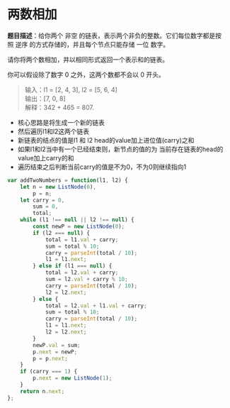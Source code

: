 # 两数相加

__题目描述__：给你两个 非空 的链表，表示两个非负的整数。它们每位数字都是按照 逆序 的方式存储的，并且每个节点只能存储 一位 数字。

请你将两个数相加，并以相同形式返回一个表示和的链表。

你可以假设除了数字 0 之外，这两个数都不会以 0 开头。

> 输入：l1 = [2, 4, 3], l2 = [5, 6, 4] <br/>
> 输出：[7, 0, 8] <br/>
> 解释：342 + 465 = 807. <br/>

* 核心思路是将生成一个新的链表
* 然后遍历l1和l2这两个链表
* 新链表的结点的值是l1 和 l2 head的value加上进位值(carry)之和
* 如果l1和l2当中有一个已经结束则，新节点的值的为 当前存在链表的head的value加上carry的和
* 遍历结束之后判断当前carry的值是不为0，不为0则继续指向1

```js
var addTwoNumbers = function(l1, l2) {
    let n = new ListNode(0),
        p = n;
    let carry = 0,
        sum = 0,
        total;
    while (l1 !== null || l2 !== null) {
        const newP = new ListNode(0);
        if (l2 === null) {
            total = l1.val + carry;
            sum = total % 10;
            carry = parseInt(total / 10);
            l1 = l1.next;
        } else if (l1 === null) {
            total = l2.val + carry;
            sum = l2.val + carry % 10;
            carry = parseInt(total / 10);
            l2 = l2.next;
        } else {
            total = l2.val + l1.val + carry;
            sum = total % 10;
            carry = parseInt(total / 10);
            l1 = l1.next;
            l2 = l2.next;
        }
        newP.val = sum;
        p.next = newP;
        p = p.next;
    }
    if (carry === 1) {
        p.next = new ListNode(1);
    }
    return n.next;
};
```
